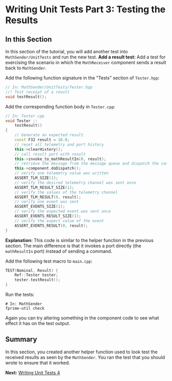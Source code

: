 # Writing Unit Tests Part 3: Testing the Results

## In this Section 
In this section of the tutorial, you will add another test into `MathSender/UnitTests` and run the new test.
**Add a result test:**
Add a test for exercising the scenario in which the `MathReceiver`
component sends a result back to `MathSender`.

Add the following function signature in the "Tests" section of `Tester.hpp`:

```c++
// In: MathSender/UnitTests/Tester.hpp
//! Test receipt of a result
void testResult();
```

Add the corresponding function body in `Tester.cpp`:

```c++
// In: Tester.cpp
void Tester ::
    testResult()
{
    // Generate an expected result
    const F32 result = 10.0;
    // reset all telemetry and port history
    this->clearHistory();
    // call result port with result
    this->invoke_to_mathResultIn(0, result);
    // retrieve the message from the message queue and dispatch the command to the handler
    this->component.doDispatch();
    // verify one telemetry value was written
    ASSERT_TLM_SIZE(1);
    // verify the desired telemetry channel was sent once
    ASSERT_TLM_RESULT_SIZE(1);
    // verify the values of the telemetry channel
    ASSERT_TLM_RESULT(0, result);
    // verify one event was sent
    ASSERT_EVENTS_SIZE(1);
    // verify the expected event was sent once
    ASSERT_EVENTS_RESULT_SIZE(1);
    // verify the expect value of the event
    ASSERT_EVENTS_RESULT(0, result);
}
```
**Explanation:**
This code is similar to the helper function in the previous section.
The main difference is that it invokes a port directly
(the `mathResultIn` port) instead of sending a command.

Add the following test macro to `main.cpp`:

```c++
TEST(Nominal, Result) {
    Ref::Tester tester;
    tester.testResult();
}
```

Run the tests:

```shell 
# In: MathSender
fprime-util check 
``` 

Again you can try altering something in the component code
to see what effect it has on the test output.

## Summary 

In this section, you created another helper function used to look test the received results as seen by the `MathSender`. You ran the test that you should wrote to ensure that it worked. 

**Next:** [Writing Unit Tests 4](./writing-unit-tests-4.md)